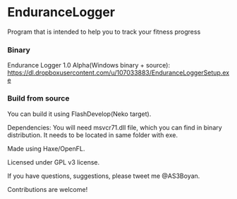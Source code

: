 EnduranceLogger
===============

Program that is intended to help you to track your fitness progress


### Binary
Endurance Logger 1.0 Alpha(Windows binary + source):
https://dl.dropboxusercontent.com/u/107033883/EnduranceLoggerSetup.exe


### Build from source

You can build it using FlashDevelop(Neko target).

Dependencies:
You will need msvcr71.dll file, which you can find in binary distribution. It needs to be located in same folder with exe.

Made using Haxe/OpenFL.

Licensed under GPL v3 license.

If you have questions, suggestions, please tweet me @AS3Boyan.

Contributions are welcome!
